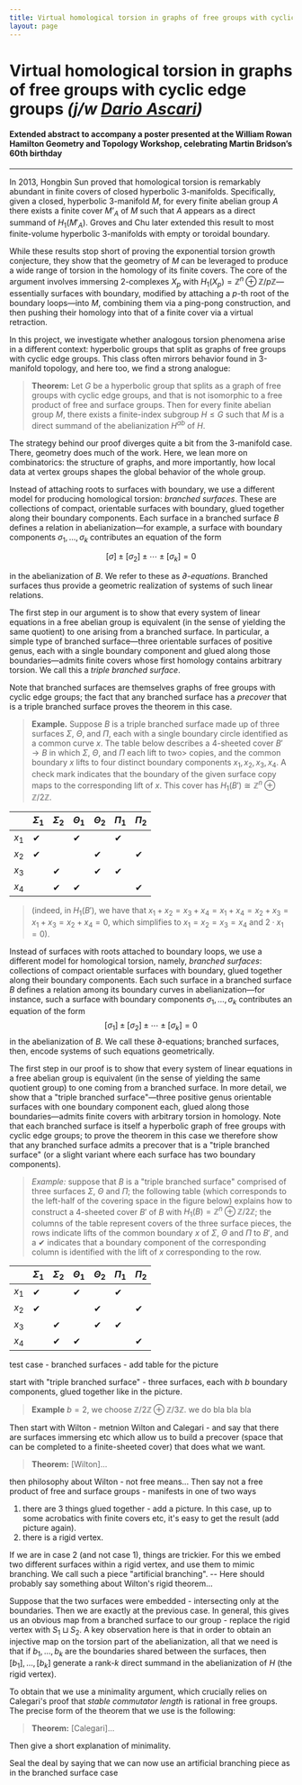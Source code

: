 ```yaml
---
title: Virtual homological torsion in graphs of free groups with cyclic edge groups
layout: page
---
```


<script>
  window.MathJax = {
    tex: {
      inlineMath: [['$', '$'], ['\\(', '\\)']],
      displayMath: [['$$', '$$'], ['\\[', '\\]']]
    }
  };
</script>
<script src="https://polyfill.io/v3/polyfill.min.js?features=es6"></script>
<script id="MathJax-script" async
  src="https://cdn.jsdelivr.net/npm/mathjax@3/es5/tex-mml-chtml.js">
</script>


# **Virtual homological torsion in graphs of free groups with cyclic edge groups** *(j/w [Dario Ascari](https://sites.google.com/view/dario-ascari))*
#### Extended abstract to accompany a poster presented at the William Rowan Hamilton Geometry and Topology Workshop, celebrating Martin Bridson’s 60th birthday

---
In 2013, Hongbin Sun proved that homological torsion is remarkably abundant in finite covers of closed hyperbolic 3-manifolds. Specifically, given a closed, hyperbolic 3-manifold $M$, for every finite abelian group $A$ there exists a finite cover $M’_A$ of $M$ such that $A$ appears as a direct summand of $H_1(M'_A)$. Groves and Chu later extended this result to most finite-volume hyperbolic 3-manifolds with empty or toroidal boundary.

While these results stop short of proving the exponential torsion growth conjecture, they show that the geometry of $M$ can be leveraged to produce a wide range of torsion in the homology of its finite covers. The core of the argument involves immersing 2-complexes $X_p$ with $H_1(X_p) = \mathbb{Z}^n \oplus \mathbb{Z}/p\mathbb{Z}$—essentially surfaces with boundary, modified by attaching a $p$-th root of the boundary loops—into $M$, combining them via a ping-pong construction, and then pushing their homology into that of a finite cover via a virtual retraction.

In this project, we investigate whether analogous torsion phenomena arise in a different context: hyperbolic groups that split as graphs of free groups with cyclic edge groups. This class often mirrors behavior found in 3-manifold topology, and here too, we find a strong analogue:

>**Theorem:** Let $G$ be a hyperbolic group that splits as a graph of free groups with cyclic edge groups, and that is not isomorphic to a free product of free and surface groups. Then for every finite abelian group $M$, there exists a finite-index subgroup $H \le  G$ such that $M$ is a direct summand of the abelianization $H^{ab}$ of $H$.

The strategy behind our proof diverges quite a bit from the 3-manifold case. There, geometry does much of the work. Here, we lean more on combinatorics: the structure of graphs, and more importantly, how local data at vertex groups shapes the global behavior of the whole group.

Instead of attaching roots to surfaces with boundary, we use a different model for producing homological torsion: *branched surfaces*. These are collections of compact, orientable surfaces with boundary, glued together along their boundary components. Each surface in a branched surface $B$ defines a relation in abelianization—for example, a surface with boundary components $\sigma_1, \ldots, \sigma_k$ contributes an equation of the form 

$$ [\sigma] \pm [\sigma_2] \pm \cdots \pm [\sigma_k] = 0 $$  

in the abelianization of $B$. We refer to these as *$\partial$-equations*. Branched surfaces thus provide a geometric realization of systems of such linear relations.

The first step in our argument is to show that every system of linear equations in a free abelian group is equivalent (in the sense of yielding the same quotient) to one arising from a branched surface. In particular, a simple type of branched surface—three orientable surfaces of positive genus, each with a single boundary component and glued along those boundaries—admits finite covers whose first homology contains arbitrary torsion. We call this a *triple branched surface*.

Note that branched surfaces are themselves graphs of free groups with cyclic edge groups; the fact that any branched surface has a *precover* that is a triple branched surface proves the theorem in this case.

>**Example.** Suppose $B$ is a triple branched surface made up of three surfaces $\Sigma$, $\Theta$, and $\Pi$, each with a single boundary circle identified as a common curve $x$. The table below describes a 4-sheeted cover $B' \to B$ in which $\Sigma$, $\Theta$, and $\Pi$ each lift to two> copies, and the common boundary $x$ lifts to four distinct boundary components $x_1, x_2, x_3, x_4$. A check mark indicates that the boundary of the given surface copy maps to the corresponding lift of $x$. This cover has $H_1(B') \cong \mathbb{Z}^n \oplus \mathbb{Z}/2\mathbb{Z}$.
<div align="center">
  
|           | $\Sigma_1$ | $\Sigma_2$ | $\Theta_1$ | $\Theta_2$ | $\Pi_1$ | $\Pi_2$ |
|-----------|------------|------------|------------|------------|---------|---------|
| $x_1$     | ✔          |            | ✔          |            | ✔       |         |
| $x_2$     | ✔          |            |            | ✔          |         | ✔       |
| $x_3$     |            | ✔          |            | ✔          | ✔       |         |
| $x_4$     |            | ✔          | ✔          |            |         | ✔       |

</div>

>(indeed, in $H_1(B')$, we have that $x_1+x_2=x_3+x_4=x_1+x_4=x_2+x_3=x_1+x_3=x_2+x_4=0$, which simplifies to $x_1=x_2=x_3=x_4$ and $2\cdot x_1 = 0$).

Instead of surfaces with roots attached to boundary loops, we use a different model for homological torsion, namely, *branched surfaces*: collections of compact orientable surfaces with boundary, glued together along their boundary components. Each such surface in a branched surface $B$ defines a relation among its boundary curves in abelianization—for instance, such a surface with boundary components $\sigma_1,\ldots,\sigma_k$ contributes an equation of the form
$$[\sigma_1]\pm [\sigma_2]\pm \cdots \pm [\sigma_k]=0$$
in the abelianization of $B$. We call these $\partial$-equations; branched surfaces, then, encode systems of such equations geometrically.

The first step in our proof is to show that every system of linear equations in a free abelian group is equivalent (in the sense of yielding the same quotient group) to one coming from a branched surface. In more detail, we show that a "triple branched surface"—three positive genus orientable surfaces with one boundary component each, glued along those boundaries—admits finite covers with arbitrary torsion in homology. Note that each branched surface is itself a hyperbolic graph of free groups with cyclic edge groups; to prove the theorem in this case we therefore show that any branched surface admits a precover that is a "triple branched surface" (or a slight variant where each surface has two boundary components).

>*Example:* suppose that $B$ is a "triple branched surface" comprised of three surfaces $\Sigma$, $\Theta$ and $\Pi$; the following table (which corresponds to the left-half of the covering space in the figure below) explains how to construct a 4-sheeted cover $B'$ of $B$ with $H_1(B)=\mathbb{Z}^n \oplus \mathbb{Z}/2\mathbb{Z}$; the columns of the table represent covers of the three surface pieces, the rows indicate lifts of the common boundary $x$ of $\Sigma$, $\Theta$ and $\Pi$ to $B'$, and a ✔ indicates that a boundary component of the corresponding column is identified with the lift of $x$ corresponding to the row.

| | $\Sigma_1$ | $\Sigma_2$ | $\Theta_1$ | $\Theta_2$ | $\Pi_1$ | $\Pi_2$ |
| -------- | -------- | ------- | ------- | ------- | ------- | ------- |
| $x_1$ | ✔ | | ✔ | | ✔ | |
| $x_2$ | ✔ | | | ✔ | | ✔ |
| $x_3$ || ✔ | | ✔ | ✔ | |
| $x_4$ || ✔ | ✔ | | | ✔ |


test case - branched surfaces - add table for the picture

start with "triple branched surface" - three surfaces, each with $b$ boundary components, glued together like in the picture. 

>**Example** $b=2$, we choose $\mathbb{Z}/2 \mathbb{Z} \oplus \mathbb{Z} / 3\mathbb{Z}$. we do bla bla bla


Then start with Wilton - metnion Wilton and Calegari - and say that there are surfaces immersing etc which allow us to build a precover (space that can be completed to a finite-sheeted cover) that does what we want.
>**Theorem:** [Wilton]...

then philosophy about Wilton - not free means... Then say not a free product of free and surface groups - manifests in one of two ways

1) there are 3 things glued together - add a picture. In this case, up to some acrobatics with finite covers etc, it's easy to get the result (add picture again).
2) there is a rigid vertex.

If we are in case 2 (and not case 1), things are trickier. For this we embed two different surfaces within a rigid vertex, and use them to mimic branching. We call such a piece "artificial branching". -- Here should probably say something about Wilton's rigid theorem...

Suppose that the two surfaces were embedded - intersecting only at the boundaries. Then we are exactly at the previous case. In general, this gives us an obvious map from a branched surface to our group - replace the rigid vertex with $S_1 \sqcup S_2$. A key observation here is that in order to obtain an injective map on the torsion part of the abelianization, all that we need is that if $b_1,\ldots,b_k$ are the boundaries shared between the surfaces, then $[b_1],\ldots,[b_k]$ generate a rank-$k$ direct summand in the abelianization of $H$ (the rigid vertex).

To obtain that we use a minimality argument, which crucially relies on Calegari's proof that *stable commutator length* is rational in free groups. The precise form of the theorem that we use is the following:
>**Theorem:** [Calegari]...

Then give a short explanation of minimality.

Seal the deal by saying that we can now use an artificial branching piece as in the branched surface case
